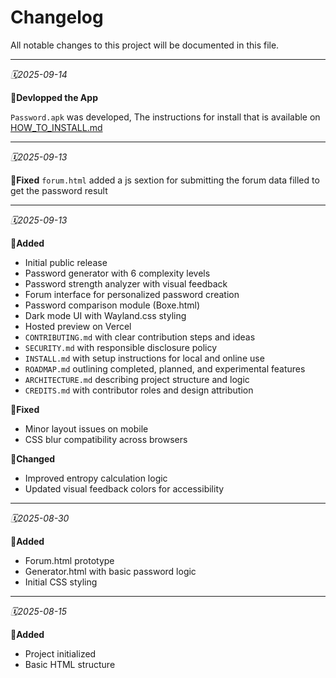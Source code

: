 
# Changelog

All notable changes to this project will be documented in this file.

---

_🗓️2025-09-14_

**💨Devlopped the App**

`Password.apk` was developed, The instructions for install that is available on [HOW_TO_INSTALL.md](https://github.com/lxfx05/Password/blob/main/HOW%20TO%20INSTALL.md)

---

_🗓️2025-09-13_


**🧪Fixed**
`forum.html` added a js sextion for submitting the forum data filled to get the password result 

---

_🗓️2025-09-13_

**🔌Added**
- Initial public release
- Password generator with 6 complexity levels
- Password strength analyzer with visual feedback
- Forum interface for personalized password creation
- Password comparison module (Boxe.html)
- Dark mode UI with Wayland.css styling
- Hosted preview on Vercel
- `CONTRIBUTING.md` with clear contribution steps and ideas
- `SECURITY.md` with responsible disclosure policy
- `INSTALL.md` with setup instructions for local and online use
- `ROADMAP.md` outlining completed, planned, and experimental features
- `ARCHITECTURE.md` describing project structure and logic
- `CREDITS.md` with contributor roles and design attribution

**🧪Fixed**
- Minor layout issues on mobile
- CSS blur compatibility across browsers

**🎲Changed**
- Improved entropy calculation logic
- Updated visual feedback colors for accessibility

---

_🗓️2025-08-30_

**🔌Added**
- Forum.html prototype
- Generator.html with basic password logic
- Initial CSS styling

---

_🗓️2025-08-15_

**🔌Added**
- Project initialized
- Basic HTML structure
